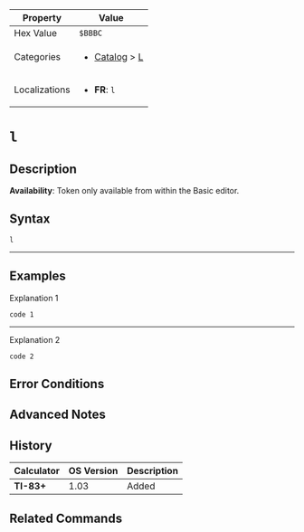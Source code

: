 | Property      | Value |
|---------------|-------|
| Hex Value     | `$BBBC`|
| Categories    | <ul><li>[Catalog](<../categories/Catalog.md>) > [L](<../categories/Catalog.md#L>)</li></ul> |
| Localizations | <ul><li><b>FR</b>: `l`</li></ul> |

# `l`

## Description



<b>Availability</b>: Token only available from within the Basic editor.

## Syntax
`l`

<hr>

## Examples

Explanation 1
```ti-basic
code 1
```
---
Explanation 2
```ti-basic
code 2
```

## Error Conditions


## Advanced Notes


## History
| Calculator | OS Version | Description |
|------------|------------|-------------|
| <b>TI-83+</b> | 1.03 | Added

## Related Commands

    